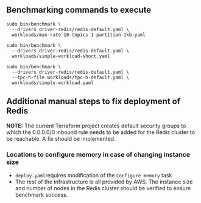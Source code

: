 ## Benchmarking commands to execute

```
sudo bin/benchmark \
  --drivers driver-redis/redis-default.yaml \
  workloads/max-rate-10-topics-1-partition-1kb.yaml
```

```
sudo bin/benchmark \
  --drivers driver-redis/redis-default.yaml \
  workloads/simple-workload-short.yaml
```

```
sudo bin/benchmark \
  --drivers driver-redis/redis-default.yaml \
  --tpc-h-file workloads/tpc-h-default.yaml \
  workloads/simple-workload.yaml
```

## Additional manual steps to fix deployment of Redis

**NOTE:** The current Terraform project creates default security groups to which the 0.0.0.0/0 inbound rule needs to be added for the Redis cluster to be reachable. A fix should be implemented.

### Locations to configure memory in case of changing instance size

* `deploy.yaml`requires modification of the `Configure memory` task
* The rest of the infrastructure is all provided by AWS. The instance size and number of nodes in the Redis cluster should be verified to ensure benchmark success.

